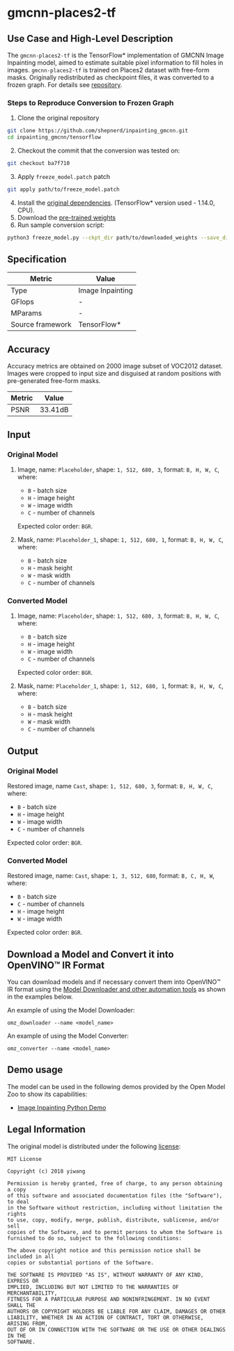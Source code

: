 # gmcnn-places2-tf

## Use Case and High-Level Description

The `gmcnn-places2-tf` is the TensorFlow\* implementation of GMCNN Image Inpainting model,
aimed to estimate suitable pixel information to fill holes in images. `gmcnn-places2-tf`
is trained on Places2 dataset with free-form masks. Originally redistributed as checkpoint files,
it was converted to a frozen graph. For details see [repository](https://github.com/shepnerd/inpainting_gmcnn).

### Steps to Reproduce Conversion to Frozen Graph

1. Clone the original repository
```sh
git clone https://github.com/shepnerd/inpainting_gmcnn.git
cd inpainting_gmcnn/tensorflow
```
2. Checkout the commit that the conversion was tested on:
```sh
git checkout ba7f710
```
3. Apply `freeze_model.patch` patch
```sh
git apply path/to/freeze_model.patch
```
4. Install the [original dependencies](https://github.com/shepnerd/inpainting_gmcnn#prerequisites).
(TensorFlow\* version used - 1.14.0, CPU).
5. Download the [pre-trained weights](https://drive.google.com/file/d/1aakVS0CPML_Qg-PuXGE1Xaql96hNEKOU/view?usp=sharing)
6. Run sample conversion script:
```sh
python3 freeze_model.py --ckpt_dir path/to/downloaded_weights --save_dir path/to/save_directory
```

## Specification

| Metric                          | Value                                     |
|---------------------------------|-------------------------------------------|
| Type                            | Image Inpainting                          |
| GFlops                          | -                                         |
| MParams                         | -                                         |
| Source framework                | TensorFlow\*                              |

## Accuracy

Accuracy metrics are obtained on 2000 image subset of VOC2012 dataset. Images were cropped to input size
and disguised at random positions with pre-generated free-form masks.

| Metric | Value          |
| ------ | -------------- |
| PSNR   | 33.41dB        |

## Input

### Original Model

1. Image, name: `Placeholder`, shape: `1, 512, 680, 3`, format: `B, H, W, C`, where:

    - `B` - batch size
    - `H` - image height
    - `W` - image width
    - `C` - number of channels

   Expected color order: `BGR`.

2. Mask, name: `Placeholder_1`, shape: `1, 512, 680, 1`, format: `B, H, W, C`, where:

    - `B` - batch size
    - `H` - mask height
    - `W` - mask width
    - `C` - number of channels

### Converted Model

1. Image, name: `Placeholder`, shape: `1, 512, 680, 3`, format: `B, H, W, C`, where:

    - `B` - batch size
    - `H` - image height
    - `W` - image width
    - `C` - number of channels

   Expected color order: `BGR`.

2. Mask, name: `Placeholder_1`, shape: `1, 512, 680, 1`, format: `B, H, W, C`, where:

    - `B` - batch size
    - `H` - mask height
    - `W` - mask width
    - `C` - number of channels

## Output

### Original Model

Restored image, name `Cast`, shape: `1, 512, 680, 3`, format: `B, H, W, C`, where:

- `B` - batch size
- `H` - image height
- `W` - image width
- `C` - number of channels

Expected color order: `BGR`.

### Converted Model

Restored image, name: `Cast`, shape: `1, 3, 512, 680`, format: `B, C, H, W`, where:

- `B` - batch size
- `C` - number of channels
- `H` - image height
- `W` - image width

Expected color order: `BGR`.

## Download a Model and Convert it into OpenVINO™ IR Format

You can download models and if necessary convert them into OpenVINO™ IR format using the [Model Downloader and other automation tools](../../../tools/model_tools/README.md) as shown in the examples below.

An example of using the Model Downloader:
```
omz_downloader --name <model_name>
```

An example of using the Model Converter:
```
omz_converter --name <model_name>
```

## Demo usage

The model can be used in the following demos provided by the Open Model Zoo to show its capabilities:

* [Image Inpainting Python Demo](../../../demos/image_inpainting_demo/python/README.md)

## Legal Information

The original model is distributed under the following
[license](https://raw.githubusercontent.com/shepnerd/inpainting_gmcnn/master/LICENSE):

```
MIT License

Copyright (c) 2018 yiwang

Permission is hereby granted, free of charge, to any person obtaining a copy
of this software and associated documentation files (the "Software"), to deal
in the Software without restriction, including without limitation the rights
to use, copy, modify, merge, publish, distribute, sublicense, and/or sell
copies of the Software, and to permit persons to whom the Software is
furnished to do so, subject to the following conditions:

The above copyright notice and this permission notice shall be included in all
copies or substantial portions of the Software.

THE SOFTWARE IS PROVIDED "AS IS", WITHOUT WARRANTY OF ANY KIND, EXPRESS OR
IMPLIED, INCLUDING BUT NOT LIMITED TO THE WARRANTIES OF MERCHANTABILITY,
FITNESS FOR A PARTICULAR PURPOSE AND NONINFRINGEMENT. IN NO EVENT SHALL THE
AUTHORS OR COPYRIGHT HOLDERS BE LIABLE FOR ANY CLAIM, DAMAGES OR OTHER
LIABILITY, WHETHER IN AN ACTION OF CONTRACT, TORT OR OTHERWISE, ARISING FROM,
OUT OF OR IN CONNECTION WITH THE SOFTWARE OR THE USE OR OTHER DEALINGS IN THE
SOFTWARE.
```
